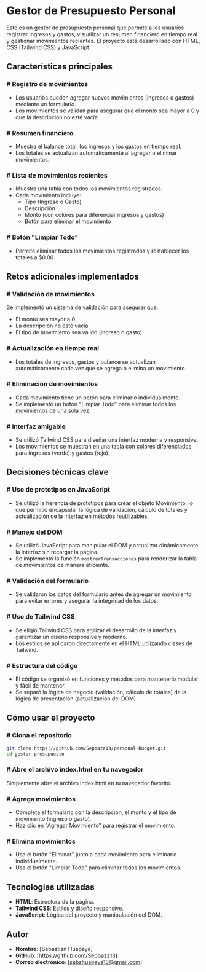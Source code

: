 # Gestor de Presupuesto Personal

Este es un gestor de presupuesto personal que permite a los usuarios registrar ingresos y gastos, visualizar un resumen financiero en tiempo real y gestionar movimientos recientes. El proyecto está desarrollado con HTML, CSS (Tailwind CSS) y JavaScript.

## Características principales

### # Registro de movimientos
- Los usuarios pueden agregar nuevos movimientos (ingresos o gastos) mediante un formulario.
- Los movimientos se validan para asegurar que el monto sea mayor a 0 y que la descripción no esté vacía.

### # Resumen financiero
- Muestra el balance total, los ingresos y los gastos en tiempo real.
- Los totales se actualizan automáticamente al agregar o eliminar movimientos.

### # Lista de movimientos recientes
- Muestra una tabla con todos los movimientos registrados.
- Cada movimiento incluye:
  - Tipo (Ingreso o Gasto)
  - Descripción
  - Monto (con colores para diferenciar ingresos y gastos)
  - Botón para eliminar el movimiento

### # Botón "Limpiar Todo"
- Permite eliminar todos los movimientos registrados y restablecer los totales a $0.00.

## Retos adicionales implementados

### # Validación de movimientos
Se implementó un sistema de validación para asegurar que:
- El monto sea mayor a 0
- La descripción no esté vacía
- El tipo de movimiento sea válido (ingreso o gasto)

### # Actualización en tiempo real
- Los totales de ingresos, gastos y balance se actualizan automáticamente cada vez que se agrega o elimina un movimiento.

### # Eliminación de movimientos
- Cada movimiento tiene un botón para eliminarlo individualmente.
- Se implementó un botón "Limpiar Todo" para eliminar todos los movimientos de una sola vez.

### # Interfaz amigable
- Se utilizó Tailwind CSS para diseñar una interfaz moderna y responsive.
- Los movimientos se muestran en una tabla con colores diferenciados para ingresos (verde) y gastos (rojo).

## Decisiones técnicas clave

### # Uso de prototipos en JavaScript
- Se utilizó la herencia de prototipos para crear el objeto Movimiento, lo que permitió encapsular la lógica de validación, cálculo de totales y actualización de la interfaz en métodos reutilizables.

### # Manejo del DOM
- Se utilizó JavaScript para manipular el DOM y actualizar dinámicamente la interfaz sin recargar la página.
- Se implementó la función `mostrarTransacciones` para renderizar la tabla de movimientos de manera eficiente.

### # Validación del formulario
- Se validaron los datos del formulario antes de agregar un movimiento para evitar errores y asegurar la integridad de los datos.

### # Uso de Tailwind CSS
- Se eligió Tailwind CSS para agilizar el desarrollo de la interfaz y garantizar un diseño responsive y moderno.
- Los estilos se aplicaron directamente en el HTML utilizando clases de Tailwind.

### # Estructura del código
- El código se organizó en funciones y métodos para mantenerlo modular y fácil de mantener.
- Se separó la lógica de negocio (validación, cálculo de totales) de la lógica de presentación (actualización del DOM).

## Cómo usar el proyecto

### # Clona el repositorio
```bash
git clone https://github.com/Sepbazz13/personal-budget.git
cd gestor-presupuesto
```

### # Abre el archivo index.html en tu navegador
Simplemente abre el archivo index.html en tu navegador favorito.

### # Agrega movimientos
- Completa el formulario con la descripción, el monto y el tipo de movimiento (ingreso o gasto).
- Haz clic en "Agregar Movimiento" para registrar el movimiento.

### # Elimina movimientos
- Usa el botón "Eliminar" junto a cada movimiento para eliminarlo individualmente.
- Usa el botón "Limpiar Todo" para eliminar todos los movimientos.

## Tecnologías utilizadas
- **HTML**: Estructura de la página.
- **Tailwind CSS**: Estilos y diseño responsive.
- **JavaScript**: Lógica del proyecto y manipulación del DOM.

## Autor
- **Nombre**: [Sebastian Huapaya]
- **GitHub**: [https://github.com/Sepbazz13]
- **Correo electrónico**: [sebshuapaya13@gmail.com]
